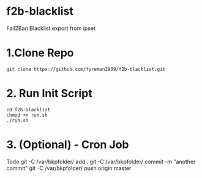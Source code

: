 # f2b-blacklist
Fail2Ban Blacklist export from ipset

# 1.Clone Repo
```shell
git clone https://github.com/fyreman2909/f2b-blacklist.git
```

# 2. Run Init Script
```shell
cd f2b-blacklist
chmod +x run.sh
./run.sh
```
# 3. (Optional) - Cron Job
Todo
git -C /var/bkpfolder/ add .
git -C /var/bkpfolder/ commit -m "another commit"
git -C /var/bkpfolder/ push origin master
